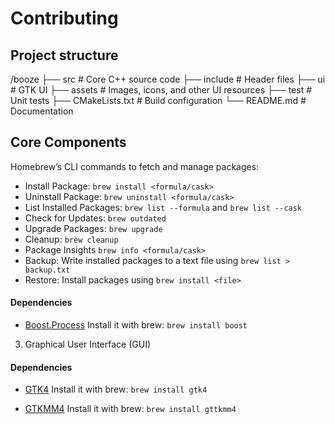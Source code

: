 # Contributing

## Project structure

/booze
  ├── src             # Core C++ source code
  ├── include         # Header files
  ├── ui              # GTK UI
  ├── assets          # Images, icons, and other UI resources
  ├── test            # Unit tests
  ├── CMakeLists.txt  # Build configuration
  └── README.md       # Documentation


## Core Components

Homebrew’s CLI commands to fetch and manage packages:

- Install Package: `brew install <formula/cask>`
- Uninstall Package: `brew uninstall <formula/cask>`
- List Installed Packages: `brew list --formula` and `brew list --cask`
- Check for Updates: `brew outdated`
- Upgrade Packages: `brew upgrade`
- Cleanup: `brew cleanup`
- Package Insights `brew info <formula/cask>`
- Backup: Write installed packages to a text file using `brew list > backup.txt`
- Restore: Install packages using `brew install <file>`

#### Dependencies

- [Boost.Process](https://www.boost.org/doc/libs/1_64_0/doc/html/process.html) 
Install it with brew: `brew install boost`

3. Graphical User Interface (GUI)

#### Dependencies

- [GTK4](https://docs.gtk.org/gtk4/getting_started.html) 
Install it with brew: `brew install gtk4`

- [GTKMM4](https://gnome.pages.gitlab.gnome.org/gtkmm-documentation/index.html) 
Install it with brew: `brew install gttkmm4`
